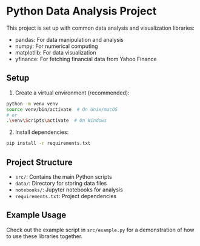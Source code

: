 # Python Data Analysis Project

This project is set up with common data analysis and visualization libraries:
- pandas: For data manipulation and analysis
- numpy: For numerical computing
- matplotlib: For data visualization
- yfinance: For fetching financial data from Yahoo Finance

## Setup

1. Create a virtual environment (recommended):
```bash
python -m venv venv
source venv/bin/activate  # On Unix/macOS
# or
.\venv\Scripts\activate  # On Windows
```

2. Install dependencies:
```bash
pip install -r requirements.txt
```

## Project Structure

- `src/`: Contains the main Python scripts
- `data/`: Directory for storing data files
- `notebooks/`: Jupyter notebooks for analysis
- `requirements.txt`: Project dependencies

## Example Usage

Check out the example script in `src/example.py` for a demonstration of how to use these libraries together. 